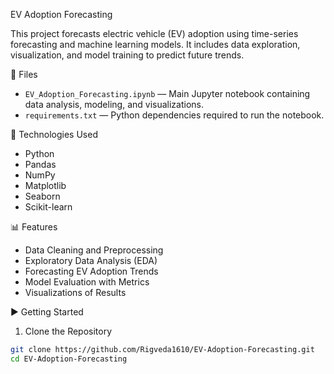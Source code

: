  EV Adoption Forecasting 

This project forecasts electric vehicle (EV) adoption using time-series forecasting and machine learning models. It includes data exploration, visualization, and model training to predict future trends.

 📁 Files

- `EV_Adoption_Forecasting.ipynb` — Main Jupyter notebook containing data analysis, modeling, and visualizations.
- `requirements.txt` — Python dependencies required to run the notebook.

 🧪 Technologies Used

- Python
- Pandas
- NumPy
- Matplotlib
- Seaborn
- Scikit-learn

 📊 Features

- Data Cleaning and Preprocessing
- Exploratory Data Analysis (EDA)
- Forecasting EV Adoption Trends
- Model Evaluation with Metrics
- Visualizations of Results

 ▶️ Getting Started

 1. Clone the Repository

```bash
git clone https://github.com/Rigveda1610/EV-Adoption-Forecasting.git
cd EV-Adoption-Forecasting
